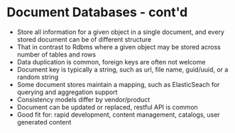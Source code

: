 # Document Databases - cont'd #

* Store all information for a given object in a single document, and every stored document can be of different structure
* That in contrast to Rdbms where a given object may be stored across number of tables and rows
* Data duplication is common, foreign keys are often not welcome
* Document key is typically a string, such as url, file name, guid/uuid, or a random string
* Some document stores maintain a mapping, such as ElasticSeach for querying and aggregation support
* Consistency models differ by vendor/product
* Document can be updated or replaced, restful API is common
* Good fit for: rapid development, content management, catalogs, user generated content